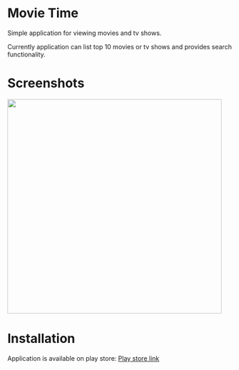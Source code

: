 # Movie Time
Simple application for viewing movies and tv shows.

Currently application can list top 10 movies or tv shows and provides search functionality.


# Screenshots
<img src="https://i.imgur.com/sAcqfIu.png" width="480">

# Installation
Application is available on play store:
[Play store link](https://play.google.com/store/apps/details?id=com.bojandolic.movietime)
